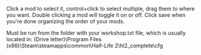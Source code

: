  Click a mod to select it, control+click to select multiple, drag them to where you want.  Double clicking a mod will toggle it on or off.  Click save when you're done organizing the order of your mods.

Must be run from the folder with your workshop.txt file, which is usually located in:
(Drive letter)\Program Files (x86)\Steam\steamapps\common\Half-Life 2\hl2_complete\cfg
